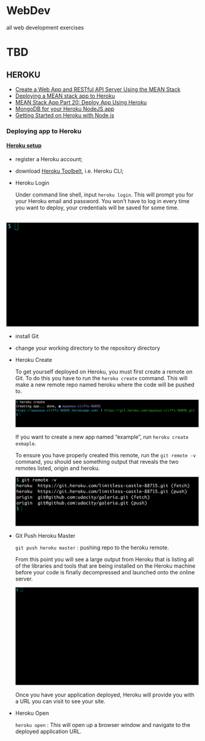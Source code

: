 # WebDev
all web development exercises


# TBD
## HEROKU
- [Create a Web App and RESTful API Server Using the MEAN Stack](https://devcenter.heroku.com/articles/mean-apps-restful-api)
- [Deploying a MEAN stack app to Heroku](http://www.tilcode.com/deploying-a-mean-stack-app-to-heroku/)
- [MEAN Stack App Part 20: Deploy App Using Heroku](https://www.youtube.com/watch?v=IhU6x94eTXU)
- [MongoDB for your Heroku NodeJS app](https://www.youtube.com/watch?v=GDqtv1eGGpA&t=13s)
- [Getting Started on Heroku with Node.js](https://devcenter.heroku.com/articles/getting-started-with-nodejs#deploy-the-app)
### Deploying app to Heroku
#### [Heroku setup](https://classroom.udacity.com/courses/ud272/lessons/b36fbb24-bfb1-4401-bb8d-9fff509bf016/concepts/89efbf29-454f-4b3d-9af7-006aff792b41)
- register a Heroku account;
- download [Heroku Toolbelt](https://devcenter.heroku.com/articles/heroku-cli), i.e. Heroku CLI;
- Heroku Login

  Under command line shell, input `heroku login`. This will prompt you for your Heroku email and password. You won’t have to log in every time you want to deploy, your credentials will be saved for some time.

  ![heroku login](./Heroku/heroku-login.gif)

- install Git
- change your working directory to the repository directory
- Heroku Create

  To get yourself deployed on Heroku, you must first create a remote on Git. To do this you have to run the `heroku create` command. This will make a new remote repo named heroku where the code will be pushed to.
  
  ![heroku create](./Heroku/heroku-create.png)
  
  If you want to create a new app named “example”, run `heroku create exmaple`.
  
  To ensure you have properly created this remote, run the `git remote -v` command, you should see something output that reveals the two remotes listed, origin and heroku.
  
  ![git remote -v](./Heroku/git-remote-v.png)
  
- Git Push Heroku Master

  `git push heroku master` : pushing repo to the heroku remote.
  
  From this point you will see a large output from Heroku that is listing all of the libraries and tools that are being installed on the Heroku machine before your code is finally decompressed and launched onto the online server.
  
  ![push to heroku](./Heroku/git-push-heroku-master.gif)
  
  Once you have your application deployed, Heroku will provide you with a URL you can visit to see your site.
  
- Heroku Open

  `heroku open` : This will open up a browser window and navigate to the deployed application URL.
  
  
